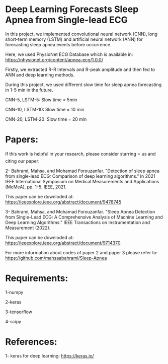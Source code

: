 # Deep Learning Forecasts Sleep Apnea from Single-lead ECG

In this project, we implemented convolutional neural network (CNN), long short-term memory (LSTM) and artificial neural network (ANN) for forecasting sleep
apnea events before occurrence. 

Here, we used PhysioNet ECG Database which is available in: https://physionet.org/content/apnea-ecg/1.0.0/ 


Firstly, we extracted R-R Intervals and R-peak amplitude and then fed to ANN and deep learning methods.

During this project, we used different slow time for sleep apnea forecasting in 1-5 min in the future.

CNN-5, LSTM-5: Slow time = 5min

CNN-10, LSTM-10: Slow time = 10 min

CNN-20, LSTM-20: Slow time = 20 min


# Papers:

If this work is helpful in your research, please consider starring ⭐ us and citing our paper:


2- Bahrami, Mahsa, and Mohamad Forouzanfar. "Detection of sleep apnea from single-lead ECG: Comparison of deep learning algorithms." In 2021 IEEE International Symposium on Medical Measurements and Applications (MeMeA), pp. 1-5. IEEE, 2021.

This paper can be downloded at: https://ieeexplore.ieee.org/abstract/document/9478745

3- Bahrami, Mahsa, and Mohamad Forouzanfar. "Sleep Apnea Detection from Single-Lead ECG: A Comprehensive Analysis of Machine Learning and Deep Learning Algorithms." IEEE Transactions on Instrumentation and Measurement (2022).

This paper can be downloded at: https://ieeexplore.ieee.org/abstract/document/9714370

For more information about codes of paper 2 and paper 3 please refer to: https://github.com/mahsaabahrami/Sleep-Apnea



# Requirements:

1-numpy

2-keras

3-tensorflow

4-scipy


# References:

1- keras for deep learning: https://keras.io/  

